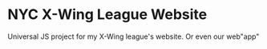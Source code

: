 # NYC X-Wing League Website
Universal JS project for my X-Wing league's website. Or even our web"app"


